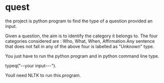 # quest

the project is python program to find the type of a question provided an input.

Given a question, the aim is to identify the category it belongs to. The four categories considered are  : Who, What, When, Affirmation.Any sentence that does not fall in any of the above four is labelled as "Unknown" type.

You just have to run the python program and in python command line type. 

typeq("--your input---").

Youll need NLTK to run this.program.



